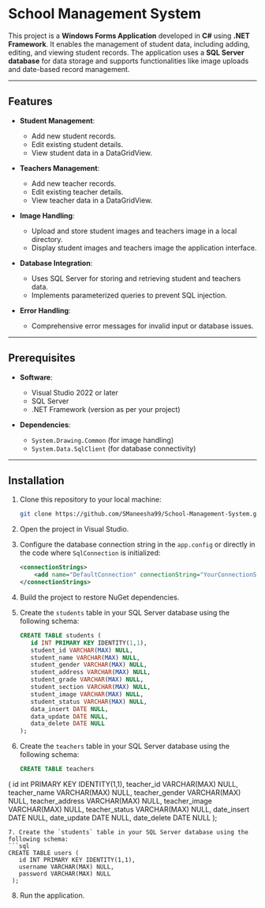 
# School Management System

This project is a **Windows Forms Application** developed in **C#** using **.NET Framework**. It enables the management of student data, including adding, editing, and viewing student records. The application uses a **SQL Server database** for data storage and supports functionalities like image uploads and date-based record management.

---

## Features

- **Student Management**:
  - Add new student records.
  - Edit existing student details.
  - View student data in a DataGridView.

- **Teachers Management**:
  - Add new teacher records.
  - Edit existing teacher details.
  - View teacher data in a DataGridView.

- **Image Handling**:
  - Upload and store student images and teachers image in a local directory.
  - Display student images and teachers image the application interface.

- **Database Integration**:
  - Uses SQL Server for storing and retrieving student and teachers data.
  - Implements parameterized queries to prevent SQL injection.

- **Error Handling**:
  - Comprehensive error messages for invalid input or database issues.

---

## Prerequisites

- **Software**:
  - Visual Studio 2022 or later
  - SQL Server
  - .NET Framework (version as per your project)

- **Dependencies**:
  - `System.Drawing.Common` (for image handling)
  - `System.Data.SqlClient` (for database connectivity)

---

## Installation

1. Clone this repository to your local machine:
   ```bash
   git clone https://github.com/SManeesha99/School-Management-System.git
   ```

2. Open the project in Visual Studio.

3. Configure the database connection string in the `app.config` or directly in the code where `SqlConnection` is initialized:
   ```xml
   <connectionStrings>
       <add name="DefaultConnection" connectionString="YourConnectionStringHere" providerName="System.Data.SqlClient" />
   </connectionStrings>
   ```

4. Build the project to restore NuGet dependencies.

5. Create the `students` table in your SQL Server database using the following schema:
   ```sql
   CREATE TABLE students (
      id INT PRIMARY KEY IDENTITY(1,1),
      student_id VARCHAR(MAX) NULL,
      student_name VARCHAR(MAX) NULL,
      student_gender VARCHAR(MAX) NULL,
      student_address VARCHAR(MAX) NULL,
      student_grade VARCHAR(MAX) NULL,
      student_section VARCHAR(MAX) NULL,
      student_image VARCHAR(MAX) NULL,
      student_status VARCHAR(MAX) NULL,
      data_insert DATE NULL,
      data_update DATE NULL,
      data_delete DATE NULL
   );
   ```
6. Create the `teachers` table in your SQL Server database using the following schema:
   ```sql
   CREATE TABLE teachers 
  (
    id int PRIMARY KEY IDENTITY(1,1),
    teacher_id VARCHAR(MAX) NULL,
    teacher_name VARCHAR(MAX) NULL,
    teacher_gender VARCHAR(MAX) NULL,
    teacher_address VARCHAR(MAX) NULL,
    teacher_image VARCHAR(MAX) NULL,
    teacher_status VARCHAR(MAX) NULL,
    date_insert DATE NULL,
    date_update DATE NULL,
    date_delete DATE NULL
  );

   ```
7. Create the `students` table in your SQL Server database using the following schema:
   ```sql
   CREATE TABLE users (
      id INT PRIMARY KEY IDENTITY(1,1),
      username VARCHAR(MAX) NULL,
      password VARCHAR(MAX) NULL
    );
   ```

8. Run the application.
